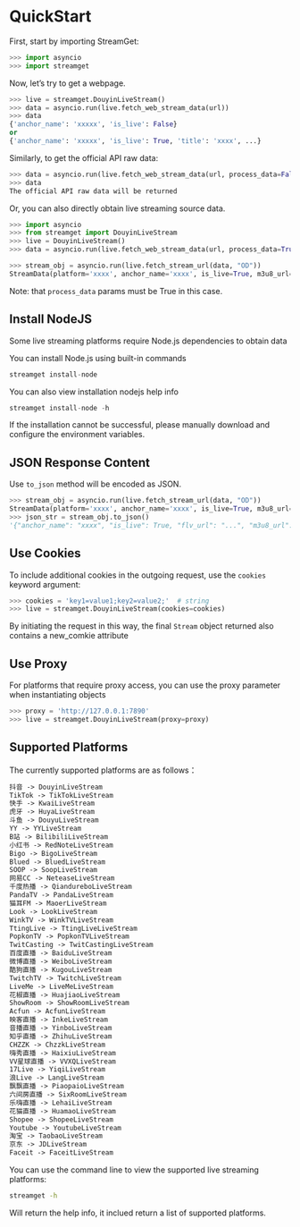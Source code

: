 # QuickStart

First, start by importing StreamGet:

```python
>>> import asyncio
>>> import streamget
```

Now, let’s try to get a webpage.

```python
>>> live = streamget.DouyinLiveStream()
>>> data = asyncio.run(live.fetch_web_stream_data(url))
>>> data
{'anchor_name': 'xxxxx', 'is_live': False}
or
{'anchor_name': 'xxxxx', 'is_live': True, 'title': 'xxxx', ...}
```

Similarly, to get the official API raw data:

```python
>>> data = asyncio.run(live.fetch_web_stream_data(url, process_data=False))
>>> data
The official API raw data will be returned
```

Or, you can also directly obtain live streaming source data.

```python
>>> import asyncio
>>> from streamget import DouyinLiveStream
>>> live = DouyinLiveStream()
>>> data = asyncio.run(live.fetch_web_stream_data(url, process_data=True))

>>> stream_obj = asyncio.run(live.fetch_stream_url(data, "OD"))
StreamData(platform='xxxx', anchor_name='xxxx', is_live=True, m3u8_url="xxx"...)

```

Note: that `process_data` params must be True in this case.

## Install NodeJS

Some live streaming platforms require Node.js dependencies to obtain data

You can install Node.js using built-in commands

```python
streamget install-node
```

You can also view installation nodejs help info

```python
streamget install-node -h
```

If the installation cannot be successful, please manually download and configure the environment variables.

## JSON Response Content

Use `to_json` method will be encoded as JSON.

```python
>>> stream_obj = asyncio.run(live.fetch_stream_url(data, "OD"))
StreamData(platform='xxxx', anchor_name='xxxx', is_live=True, m3u8_url="xxx"...)
>>> json_str = stream_obj.to_json()
'{"anchor_name": "xxxx", "is_live": True, "flv_url": "...", "m3u8_url": "..."}'
```

## Use Cookies

To include additional cookies in the outgoing request, use the `cookies` keyword argument:

```python
>>> cookies = 'key1=value1;key2=value2;'  # string
>>> live = streamget.DouyinLiveStream(cookies=cookies)
```

By initiating the request in this way, the final `Stream` object returned also contains a new_comkie attribute

## Use Proxy

For platforms that require proxy access, you can use the proxy parameter when instantiating objects

```python
>>> proxy = 'http://127.0.0.1:7890'
>>> live = streamget.DouyinLiveStream(proxy=proxy)
```

## Supported Platforms

The currently supported platforms are as follows：

```markdown
抖音 -> DouyinLiveStream
TikTok -> TikTokLiveStream
快手 -> KwaiLiveStream
虎牙 -> HuyaLiveStream
斗鱼 -> DouyuLiveStream
YY -> YYLiveStream
B站 -> BilibiliLiveStream
小红书 -> RedNoteLiveStream
Bigo -> BigoLiveStream
Blued -> BluedLiveStream
SOOP -> SoopLiveStream
网易CC -> NeteaseLiveStream
千度热播 -> QiandureboLiveStream
PandaTV -> PandaLiveStream
猫耳FM -> MaoerLiveStream
Look -> LookLiveStream
WinkTV -> WinkTVLiveStream
TtingLive -> TtingLiveLiveStream
PopkonTV -> PopkonTVLiveStream
TwitCasting -> TwitCastingLiveStream
百度直播 -> BaiduLiveStream
微博直播 -> WeiboLiveStream
酷狗直播 -> KugouLiveStream
TwitchTV -> TwitchLiveStream
LiveMe -> LiveMeLiveStream
花椒直播 -> HuajiaoLiveStream
ShowRoom -> ShowRoomLiveStream
Acfun -> AcfunLiveStream
映客直播 -> InkeLiveStream
音播直播 -> YinboLiveStream
知乎直播 -> ZhihuLiveStream
CHZZK -> ChzzkLiveStream
嗨秀直播 -> HaixiuLiveStream
VV星球直播 -> VVXQLiveStream
17Live -> YiqiLiveStream
浪Live -> LangLiveStream
飘飘直播 -> PiaopaioLiveStream
六间房直播 -> SixRoomLiveStream
乐嗨直播 -> LehaiLiveStream
花猫直播 -> HuamaoLiveStream
Shopee -> ShopeeLiveStream
Youtube -> YoutubeLiveStream
淘宝 -> TaobaoLiveStream
京东 -> JDLiveStream
Faceit -> FaceitLiveStream
```

You can use the command line to view the supported live streaming platforms:

```bash
streamget -h
```

Will return the help info, it inclued return a list of supported platforms.


